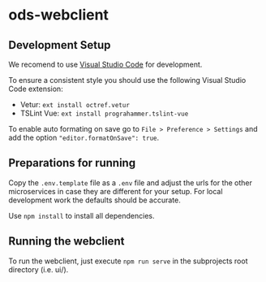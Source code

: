 # ods-webclient

## Development Setup

We recomend to use [Visual Studio Code](https://code.visualstudio.com/) for development.

To ensure a consistent style you should use the following Visual Studio Code extension:

- Vetur: `ext install octref.vetur`
- TSLint Vue: `ext install prograhammer.tslint-vue`

To enable auto formating on save go to `File > Preference > Settings` and add the option `"editor.formatOnSave": true`.

## Preparations for running

Copy the `.env.template` file as a `.env` file and adjust the urls for the other microservices in case they are different for your setup. For local development work the defaults should be accurate.

Use `npm install` to install all dependencies.

## Running the webclient

To run the webclient, just execute `npm run serve` in the subprojects root directory (i.e. ui/). 

